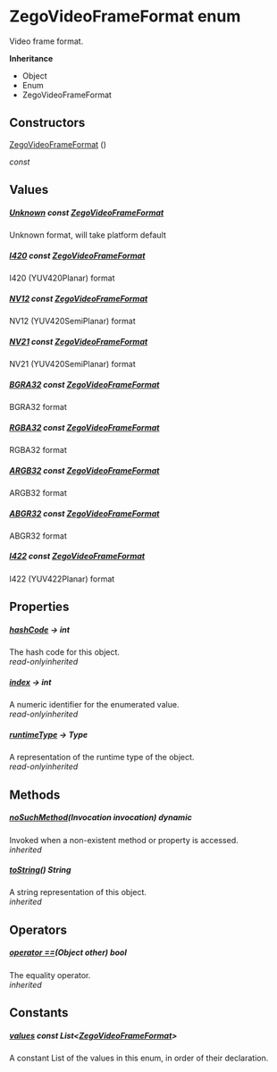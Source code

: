 


# ZegoVideoFrameFormat enum







<p>Video frame format.</p>



**Inheritance**

- Object
- Enum
- ZegoVideoFrameFormat






## Constructors

[ZegoVideoFrameFormat](../zego_uikit_prebuilt_live_audio_room/ZegoVideoFrameFormat/ZegoVideoFrameFormat.md) ()

  _const_ 


## Values

##### [Unknown](../zego_uikit_prebuilt_live_audio_room/ZegoVideoFrameFormat.md) const [ZegoVideoFrameFormat](../zego_uikit_prebuilt_live_audio_room/ZegoVideoFrameFormat.md)



<p>Unknown format, will take platform default</p>  




##### [I420](../zego_uikit_prebuilt_live_audio_room/ZegoVideoFrameFormat.md) const [ZegoVideoFrameFormat](../zego_uikit_prebuilt_live_audio_room/ZegoVideoFrameFormat.md)



<p>I420 (YUV420Planar) format</p>  




##### [NV12](../zego_uikit_prebuilt_live_audio_room/ZegoVideoFrameFormat.md) const [ZegoVideoFrameFormat](../zego_uikit_prebuilt_live_audio_room/ZegoVideoFrameFormat.md)



<p>NV12 (YUV420SemiPlanar) format</p>  




##### [NV21](../zego_uikit_prebuilt_live_audio_room/ZegoVideoFrameFormat.md) const [ZegoVideoFrameFormat](../zego_uikit_prebuilt_live_audio_room/ZegoVideoFrameFormat.md)



<p>NV21 (YUV420SemiPlanar) format</p>  




##### [BGRA32](../zego_uikit_prebuilt_live_audio_room/ZegoVideoFrameFormat.md) const [ZegoVideoFrameFormat](../zego_uikit_prebuilt_live_audio_room/ZegoVideoFrameFormat.md)



<p>BGRA32 format</p>  




##### [RGBA32](../zego_uikit_prebuilt_live_audio_room/ZegoVideoFrameFormat.md) const [ZegoVideoFrameFormat](../zego_uikit_prebuilt_live_audio_room/ZegoVideoFrameFormat.md)



<p>RGBA32 format</p>  




##### [ARGB32](../zego_uikit_prebuilt_live_audio_room/ZegoVideoFrameFormat.md) const [ZegoVideoFrameFormat](../zego_uikit_prebuilt_live_audio_room/ZegoVideoFrameFormat.md)



<p>ARGB32 format</p>  




##### [ABGR32](../zego_uikit_prebuilt_live_audio_room/ZegoVideoFrameFormat.md) const [ZegoVideoFrameFormat](../zego_uikit_prebuilt_live_audio_room/ZegoVideoFrameFormat.md)



<p>ABGR32 format</p>  




##### [I422](../zego_uikit_prebuilt_live_audio_room/ZegoVideoFrameFormat.md) const [ZegoVideoFrameFormat](../zego_uikit_prebuilt_live_audio_room/ZegoVideoFrameFormat.md)



<p>I422 (YUV422Planar) format</p>  





## Properties

##### [hashCode](../zego_uikit_prebuilt_live_audio_room/ZegoVideoFrameFormat/hashCode.md) &#8594; int



The hash code for this object.  
_<span class="feature">read-only</span><span class="feature">inherited</span>_



##### [index](../zego_uikit_prebuilt_live_audio_room/ZegoVideoFrameFormat/index.md) &#8594; int



A numeric identifier for the enumerated value.  
_<span class="feature">read-only</span><span class="feature">inherited</span>_



##### [runtimeType](../zego_uikit_prebuilt_live_audio_room/ZegoVideoFrameFormat/runtimeType.md) &#8594; Type



A representation of the runtime type of the object.  
_<span class="feature">read-only</span><span class="feature">inherited</span>_





## Methods

##### [noSuchMethod](../zego_uikit_prebuilt_live_audio_room/ZegoVideoFrameFormat/noSuchMethod.md)(Invocation invocation) dynamic



Invoked when a non-existent method or property is accessed.  
_<span class="feature">inherited</span>_



##### [toString](../zego_uikit_prebuilt_live_audio_room/ZegoVideoFrameFormat/toString.md)() String



A string representation of this object.  
_<span class="feature">inherited</span>_





## Operators

##### [operator ==](../zego_uikit_prebuilt_live_audio_room/ZegoVideoFrameFormat/operator_equals.md)(Object other) bool



The equality operator.  
_<span class="feature">inherited</span>_










## Constants

##### [values](../zego_uikit_prebuilt_live_audio_room/ZegoVideoFrameFormat/values-constant.md) const List&lt;[ZegoVideoFrameFormat](../zego_uikit_prebuilt_live_audio_room/ZegoVideoFrameFormat.md)>



A constant List of the values in this enum, in order of their declaration.  









